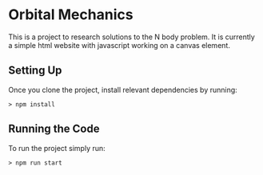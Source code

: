 # Orbital Mechanics

This is a project to research solutions to the N body problem. It is currently a simple html website with javascript working on a canvas element.

## Setting Up
Once you clone the project, install relevant dependencies by running:
```
> npm install
```

## Running the Code
To run the project simply run:
```
> npm run start
```